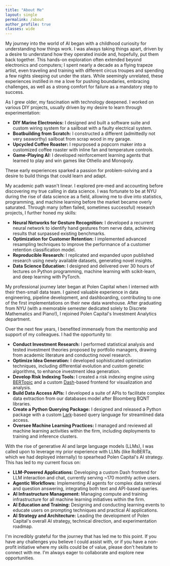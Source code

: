 ```yaml
---
title: "About Me"
layout: single
permalink: /about
author_profile: true
classes: wide
---
```


My journey into the world of AI began with a childhood curiosity for understanding how things work. I was always taking things apart, driven by a desire to understand how they operated inside and, hopefully, put them back together. This hands-on exploration often extended beyond electronics and computers; I spent nearly a decade as a flying trapeze artist, even traveling and training with different circus troupes and spending a few nights sleeping out under the stars. While seemingly unrelated, these experiences instilled in me a love for pushing boundaries, embracing challenges, as well as a strong comfort for failure as a mandatory step to success.

As I grew older, my fascination with technology deepened. I worked on various DIY projects, usually driven by my desire to learn through experimentation:

* **DIY Marine Electronics:** I designed and built a software suite and custom wiring system for a sailboat with a faulty electrical system.
* **Boatbuilding from Scratch:** I constructed a different (admittedly not very seaworthy) sailboat from scrap wood in my garage.
* **Upcycled Coffee Roaster:** I repurposed a popcorn maker into a customized coffee roaster with inline fan and temperature controls.
* **Game-Playing AI:** I developed reinforcement learning agents that learned to play and win games like Othello and Monopoly.

These early experiences sparked a passion for problem-solving and a desire to build things that could learn and adapt. 

My academic path wasn't linear. I explored pre-med and accounting before discovering my true calling in data science. I was fortunate to be at NYU during the rise of data science as a field, allowing me to dive into statistics, programming, and machine learning before the market became overly saturated. Through many (often failed, sometimes successful) research projects, I further honed my skills:

* **Neural Networks for Gesture Recognition:** I developed a recurrent neural network to identify hand gestures from nerve data, achieving results that surpassed existing benchmarks.
* **Optimization for Customer Retention:** I implemented advanced resampling techniques to improve the performance of a customer retention classification model.
* **Reproducible Research:** I replicated and expanded upon published research using newly available datasets, generating novel insights.
* **Data Science Education:** I designed and delivered over 30 hours of lectures on Python programming, machine learning with scikit-learn, and deep learning with PyTorch.

My professional journey later began at Polen Capital when I interned with their then-small data team. I gained valuable experience in data engineering, pipeline development, and dashboarding, contributing to one of the first implementations on their new data warehouse. After graduating from NYU (with a memorable semester dedicated solely to Discrete Mathematics and Piano!), I rejoined Polen Capital's Investment Analytics department.

Over the next few years, I benefited immensely from the mentorship and support of my colleagues. I had the opportunity to:

* **Conduct Investment Research:** I performed statistical analysis and tested investment theories proposed by portfolio managers, drawing from academic literature and conducting novel research.
* **Optimize Idea Generation:** I developed sophisticated optimization techniques, including differential evolution and custom genetic algorithms, to enhance investment idea generation.
* **Develop Risk Indexing Tools:** I created a risk indexing engine using [BERTopic](https://maartengr.github.io/BERTopic/index.html) and a custom [Dash](https://dash.plotly.com/)-based frontend for visualization and analysis.
* **Build Data Access APIs:** I developed a suite of APIs to facilitate complex data extraction from our databases model after Bloomberg BQNT libraries.
* **Create a Python Querying Package:** I designed and released a Python package with a custom [Lark](https://lark-parser.readthedocs.io/en/latest/index.html)-based query language for streamlined data access.
* **Oversee Machine Learning Practices:** I managed and reviewed all machine learning activities within the firm, including deployments to training and inference clusters.

With the rise of generative AI and large language models (LLMs), I was called upon to leverage my prior experience with LLMs (like RoBERTa, which we had deployed internally) to spearhead Polen Capital's AI strategy. This has led to my current focus on:

* **LLM-Powered Applications:** Developing a custom Dash frontend for LLM interaction and chat, currently serving ~170 monthly active users.
* **Agentic Workflows:** Implementing AI agents for complex data retrieval and question answering, integrating both text and API-based queries.
* **AI Infrastructure Management:** Managing compute and training infrastructure for all machine learning initiatives within the firm.
* **AI Education and Training:** Designing and conducting learning events to educate users on prompting techniques and practical AI applications.
* **AI Strategy and Architecture:** Leading the development of Polen Capital's overall AI strategy, technical direction, and experimentation roadmap.

I'm incredibly grateful for the journey that has led me to this point. If you have any challenges you believe I could assist with, or if you have a non-profit initiative where my skills could be of value, please don't hesitate to connect with me. I'm always eager to collaborate and explore new opportunities.